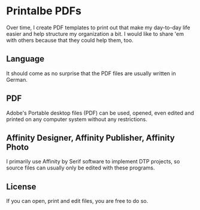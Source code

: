 # Printalbe PDFs

Over time, I create PDF templates to print out that make my day-to-day life easier and help structure my organization a bit. I would like to share 'em with others because that they could help them, too.

## Language
It should come as no surprise that the PDF files are usually written in German.

## PDF
Adobe's Portable desktop files (PDF) can be used, opened, even edited and printed on any computer system without any restrictions.

## Affinity Designer, Affinity Publisher, Affinity Photo 
I primarily use Affinity by Serif software to implement DTP projects, so source files can usually only be edited with these programs.

## License
If you can open, print and edit files, you are free to do so.
